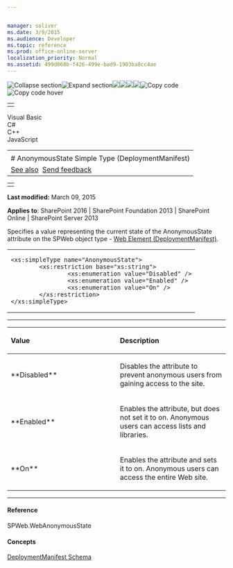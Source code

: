 ```yaml
---


manager: soliver
ms.date: 3/9/2015
ms.audience: Developer
ms.topic: reference
ms.prod: office-online-server
localization_priority: Normal
ms.assetid: 499d068b-f426-499e-bad9-1903ba8cc4ae
---
```


![Collapse
section](../icons/collapse_all.gif "Collapse section")![Expand
section](../icons/expand_all.gif "Expand section")![](../icons/collapse_all.gif)![](../icons/expand_all.gif)![](../icons/dropdown.gif)![](../icons/dropdownHover.gif)![Copy
code](../icons/copycode.gif "Copy code")![Copy code
hover](../icons/copycodeHighlight.gif "Copy code hover")
<table>
<tbody>
<tr class="odd">
<td align="left"></td>
</tr>
</tbody>
</table>

Visual Basic  
C\#  
C++  
JavaScript  

<table>
<tbody>
<tr class="odd">
<td align="left"><span id="runningHeaderText"></span></td>
</tr>
<tr class="even">
<td align="left"># AnonymousState Simple Type (DeploymentManifest)</td>
</tr>
<tr class="odd">
<td align="left"><a href="#seeAlsoToggle">See also</a>  <span id="headfeedbackarea" class="feedbackhead"><a href="javascript:SubmitFeedback(&#39;docthis@Microsoft.com&#39;,&#39;&#39;,&#39;&#39;,&#39;&#39;,&#39;1.0.18082.1225&#39;,&#39;%0\dThank%20you%20for%20your%20feedback.%20The%20developer%20writing%20teams%20use%20your%20feedback%20to%20improve%20documentation.%20While%20we%20are%20reviewing%20your%20feedback,%20we%20may%20send%20you%20e-mail%20to%20ask%20for%20clarification%20or%20feedback%20on%20a%20solution.%20We%20do%20not%20use%20your%20e-mail%20address%20for%20any%20other%20purpose%20and%20we%20delete%20it%20after%20we%20finish%20our%20review.%0\AFor%20further%20information%20about%20the%20privacy%20policies%20of%20Microsoft,%20please%20see%20http://privacy.microsoft.com/en-us/default.aspx.%0\A%0\d&#39;,&#39;Customer%20feedback&#39;);">Send feedback</a></span></td>
</tr>
</tbody>
</table>

<table>
<colgroup>
<col width="100%" />
</colgroup>
<tbody>
<tr class="odd">
<td align="left"></td>
</tr>
</tbody>
</table>

**Last modified:** March 09, 2015

**Applies to**: SharePoint 2016 | SharePoint Foundation 2013 |
SharePoint Online | SharePoint Server 2013

Specifies a value representing the current state of the <span
class="keyword">AnonymousState</span> attribute on the <span
class="keyword">SPWeb</span> object type - <span sdata="link">[Web
Element
(DeploymentManifest)](web-element-deploymentmanifest.htm)</span>.

<span codelanguage="other"></span>
<table>
<colgroup>
<col width="100%" />
</colgroup>
<tbody>
<tr class="odd">
<td align="left"><pre><code>&lt;xs:simpleType name=&quot;AnonymousState&quot;&gt;
        &lt;xs:restriction base=&quot;xs:string&quot;&gt;
                &lt;xs:enumeration value=&quot;Disabled&quot; /&gt;
                &lt;xs:enumeration value=&quot;Enabled&quot; /&gt;
                &lt;xs:enumeration value=&quot;On&quot; /&gt;
        &lt;/xs:restriction&gt;
&lt;/xs:simpleType&gt;</code></pre></td>
</tr>
</tbody>
</table>


-------------------------------------------------------------------------------------------------------------------------------------------------------------------------------------------------------

<table>
<colgroup>
<col width="50%" />
<col width="50%" />
</colgroup>
<thead>
<tr class="header">
<th align="left"><p>Value</p></th>
<th align="left"><p>Description</p></th>
</tr>
</thead>
<tbody>
<tr class="odd">
<td align="left"><p>**Disabled**</p></td>
<td align="left"><p>Disables the attribute to prevent anonymous users from gaining access to the site.</p></td>
</tr>
<tr class="even">
<td align="left"><p>**Enabled**</p></td>
<td align="left"><p>Enables the attribute, but does not set it to on. Anonymous users can access lists and libraries.</p></td>
</tr>
<tr class="odd">
<td align="left"><p>**On**</p></td>
<td align="left"><p>Enables the attribute and sets it to on. Anonymous users can access the entire Web site.</p></td>
</tr>
</tbody>
</table>


-------------------------------------------------------------------------------------------------------------------------------------------------------------------------------------------

#### Reference

<span sdata="cer"
target="T:Microsoft.SharePoint.SPWeb.WebAnonymousState"><span
class="nolink">SPWeb.WebAnonymousState</span></span>

#### Concepts

<span sdata="link">[DeploymentManifest
Schema](deploymentmanifest-schema.htm)</span>








